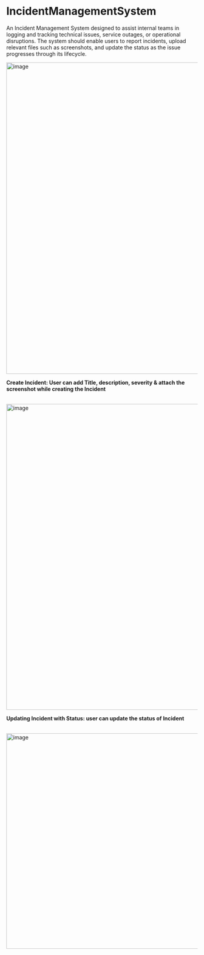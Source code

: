 # IncidentManagementSystem
An Incident Management System designed to assist internal teams in logging and tracking technical issues, service outages, or operational disruptions. The system should enable users to report incidents, upload relevant files such as screenshots, and update the status as the issue progresses through its lifecycle.


<img width="1513" height="820" alt="image" src="https://github.com/user-attachments/assets/044b0fe1-377c-4c16-9a34-aac97edfacd3" />

**Create Incident: User can add Title, description, severity & attach the screenshot while creating the Incident**
<br/>
<br/>

<img width="1901" height="805" alt="image" src="https://github.com/user-attachments/assets/a03e74ce-4f5b-4448-8471-075fa810de74" />

<b>Updating Incident with Status: user can update the status of Incident</b>
<br/>
<br/>

<img width="622" height="567" alt="image" src="https://github.com/user-attachments/assets/c2ac4ac1-68d4-498b-beb8-358de5f45f75" />


